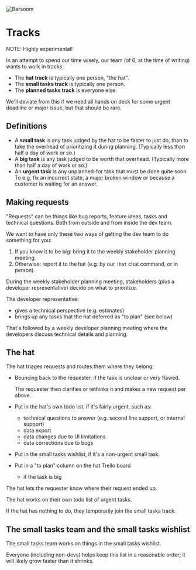 ![Barsoom](http://barsoom.se/barsoom.png)

# Tracks

NOTE: Highly experimental!

In an attempt to spend our time wisely, our team (of 6, at the time of writing) wants to work in tracks:

* The **hat track** is typically one person, "the hat".
* The **small tasks track** is typically one person.
* The **planned tasks track** is everyone else.

We'll deviate from this if we need all hands on deck for some urgent deadline or major issue, but that should be rare.


## Definitions

* A **small task** is any task judged by the hat to be faster to just do, than to take the overhead of prioritizing it during planning. (Typically less than half a day of work or so.)
* A **big task** is any task judged to be worth that overhead. (Typically more than half a day of work or so.)
* An **urgent task** is any unplanned-for task that must be done quite soon. To e.g. fix an incorrect state, a major broken window or because a customer is waiting for an answer.


## Making requests

"Requests" can be things like bug reports, feature ideas, tasks and technical questions. Both from outside and from inside the dev team.

We want to have only these two ways of getting the dev team to do something for you:

1. If you know it to be big: bring it to the weekly stakeholder planning meeting.
2. Otherwise: report it to the hat (e.g. by our `!hat` chat command, or in person).

During the weekly stakeholder planning meeting, stakeholders (plus a developer representative) decide on what to prioritize.

The developer representative:

* gives a technical perspective (e.g. estimates)
* brings up any tasks that the hat deferred as "to plan" (see below)

That's followed by a weekly developer planning meeting where the developers discuss technical details and planning.


## The hat

The hat triages requests and routes them where they belong:

* Bouncing back to the requester, if the task is unclear or very flawed.

  The requester then clarifies or rethinks it and makes a new request per above.

* Put in the hat's own todo list, if it's fairly urgent, such as:
  - technical questions to answer (e.g. second line support, or internal support)
  - data export
  - data changes due to UI limitations
  - data corrections due to bugs

* Put in the small tasks wishlist, if it's a non-urgent small task.

* Put in a "to plan" column on the hat Trello board
  - if the task is big

The hat lets the requester know where their request ended up.

The hat works on their own todo list of urgent tasks.

If the hat has nothing to do, they temporarily join the small tasks track.


## The small tasks team and the small tasks wishlist

The small tasks team works on things in the small tasks wishlist.

Everyone (including non-devs) helps keep this list in a reasonable order; it will likely grow faster than it shrinks.
